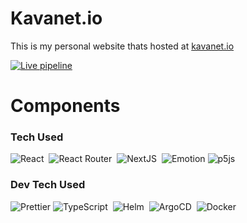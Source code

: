 # Kavanet.io

This is my personal website thats hosted at [kavanet.io](https://kavanet.io)

[![Live pipeline](https://github.com/InvisiBug/Kavanet-io-next/actions/workflows/live.yaml/badge.svg)](https://github.com/InvisiBug/Kavanet-io-next/actions/workflows/live.yaml)

# Components

### Tech Used
![React](https://img.shields.io/badge/React-20232a?&logo=react)&nbsp;
![React Router](https://img.shields.io/badge/React_Router-CA4245?&logo=react-router&logoColor=white)&nbsp;
![NextJS](https://img.shields.io/badge/Next-black?&logo=next.js&logoColor=white)&nbsp;
![Emotion](https://img.shields.io/badge/Emotion-DB7093?logo=styled-components&logoColor=white)
![p5js](https://img.shields.io/badge/Processing-ED225D?&logo=p5.js&logoColor=FFFFFF)&nbsp;

### Dev Tech Used
![Prettier](https://img.shields.io/badge/Prettier-F7B93E?logo=prettier&logoColor=white)
![TypeScript](https://img.shields.io/badge/Typescript-007ACC?&logo=typescript&logoColor=white)&nbsp;
![Helm](https://img.shields.io/badge/Helm-0F1689?logo=helm)&nbsp;
![ArgoCD](https://img.shields.io/badge/Argo-EF7B4D?logo=argo&logoColor=white)&nbsp;
![Docker](https://img.shields.io/badge/Docker-0db7ed?&logo=docker&logoColor=white)&nbsp;